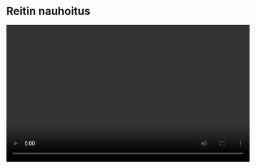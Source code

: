 # Reitin nauhoitus

<video width="640" height="360" controls>

<source src="img/Reitin_nauhoitus.mp4" type="video/mp4">

</video>
